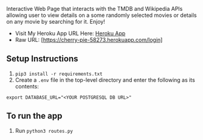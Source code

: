 Interactive Web Page that interacts with the TMDB and Wikipedia APIs allowing user to view details on a some randomly selected movies or details on any movie by searching for it. Enjoy!
- Visit My Heroku App URL Here: [Heroku App](https://cherry-pie-58273.herokuapp.com/login)
- Raw URL: [https://cherry-pie-58273.herokuapp.com/login]

## Setup Instructions
1. `pip3 install -r requirements.txt`
2. Create a `.env` file in the top-level directory and enter the following as its contents:
```
export DATABASE_URL="<YOUR POSTGRESQL DB URL>"
```


## To run the app
1. Run `python3 routes.py`

